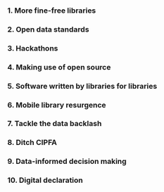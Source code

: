 ### 1. More fine-free libraries

### 2. Open data standards

### 3. Hackathons

### 4. Making use of open source

### 5. Software written by libraries for libraries

### 6. Mobile library resurgence

### 7. Tackle the data backlash

### 8. Ditch CIPFA

### 9. Data-informed decision making

### 10. Digital declaration

<!--stackedit_data:
eyJoaXN0b3J5IjpbMTA0NjgzNzA4Ml19
-->